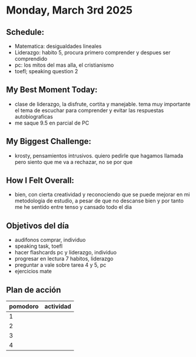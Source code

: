 # Monday, March 3rd 2025

## Schedule:
- Matematica: desigualdades lineales
- Liderazgo: habito 5, procura primero comprender y despues ser comprendido
- pc: los mitos del mas alla, el cristianismo
- toefl; speaking question 2
## My Best Moment Today:
- clase de liderazgo, la disfrute, cortita y manejable. tema muy importante el tema de escuchar para comprender y evitar las respuestas autobiograficas
- me saque 9.5 en parcial de PC

## My Biggest Challenge:
- krosty, pensamientos intrusivos. quiero pedirle que hagamos llamada pero siento que me va a rechazar, no se por que

## How I Felt Overall:
- bien, con cierta creatividad y reconociendo que se puede mejorar en mi metodologia de estudio, a pesar de que no descanse bien y por tanto me he sentido entre tenso y cansado todo el dia

## Objetivos del día

- audifonos comprar, individuo
- speaking task, toefl
- hacer flashcards pc y liderazgo, individuo
- progresar en lectura 7 habitos, liderazgo
- preguntar a vale sobre tarea 4 y 5, pc
- ejercicios mate

## Plan de acción

| pomodoro | actividad |
| -------- | --------- |
| 1        |           |
| 2        |           |
| 3        |           |
| 4        |           |